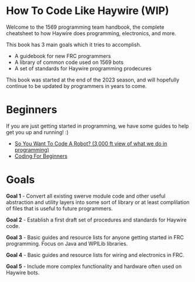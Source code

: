# How To Code Like Haywire (WIP)
Welcome to the 1569 programming team handbook, the complete cheatsheet to how Haywire does programming, electronics, and more.

This book has 3 main goals which it tries to accomplish.
- A guidebook for new FRC programmers
- A library of common code used on 1569 bots
- A set of standards for Haywire programming prodecures

This book was started at the end of the 2023 season, and will hopefully continue to be updated by programmers in years to come.

# Beginners
If you are just getting started in programming, we have some guides to help get you up and running! :)
- [So You Want To Code A Robot? (3,000 ft view of what we do in programming)](./beginners/So_You_Want_To_Code_A_Robot.md)
- [Coding For Beginners](./beginners/Coding_For_Beginners.md)


# Goals
**Goal 1** - Convert all existing swerve module code and other useful abstraction and utility layers into some sort of library or at least complilation of files that is useful to future programmers.

**Goal 2** - Establish a first draft set of procedures and standards for Haywire code.

**Goal 3** - Basic guides and resource lists for anyone getting started in FRC programming. Focus on Java and WPILib libraries.

**Goal 4** -  Basic guides and resource lists for wiring and electronics in FRC.

**Goal 5** - Include more complex functionality and hardware often used on Haywire bots.

